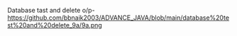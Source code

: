 Database tast and delete o/p- https://github.com/bbnaik2003/ADVANCE_JAVA/blob/main/database%20test%20and%20delete_9a/9a.png
